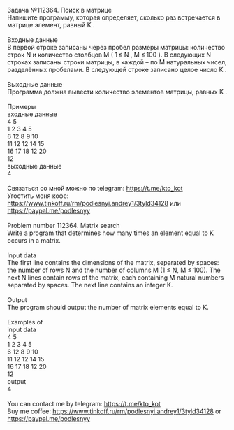 Задача №112364. Поиск в матрице<br />Напишите программу, которая определяет, сколько раз встречается в матрице элемент, равный K .<br /><br />Входные данные<br />В первой строке записаны через пробел размеры матрицы: количество строк N и количество столбцов M ( 1 ≤ N , M ≤ 100 ). В следующих N строках записаны строки матрицы, в каждой – по M натуральных чисел, разделённых пробелами. В следующей строке записано целое число K .<br /><br />Выходные данные<br />Программа должна вывести количество элементов матрицы, равных K .<br /><br />Примеры<br />входные данные<br />4 5<br />1 2 3 4 5<br />6 12 8 9 10<br />11 12 12 14 15<br />16 17 18 12 20<br />12<br />выходные данные<br />4<br /><br />Связаться со мной можно по telegram: https://t.me/kto_kot<br />Угостить меня кофе: https://www.tinkoff.ru/rm/podlesnyi.andrey1/3tyld34128 или https://paypal.me/podlesnyy<br /><br />Problem number 112364. Matrix search<br />Write a program that determines how many times an element equal to K occurs in a matrix.<br /><br />Input data<br />The first line contains the dimensions of the matrix, separated by spaces: the number of rows N and the number of columns M (1 ≤ N, M ≤ 100). The next N lines contain rows of the matrix, each containing M natural numbers separated by spaces. The next line contains an integer K.<br /><br />Output<br />The program should output the number of matrix elements equal to K.<br /><br />Examples of<br />input data<br />4 5<br />1 2 3 4 5<br />6 12 8 9 10<br />11 12 12 14 15<br />16 17 18 12 20<br />12<br />output<br />4<br /><br /> You can contact me by telegram: https://t.me/kto_kot <br /> Buy me coffee: https://www.tinkoff.ru/rm/podlesnyi.andrey1/3tyld34128 or https://paypal.me/podlesnyy
